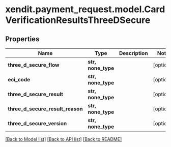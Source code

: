 # xendit.payment_request.model.CardVerificationResultsThreeDSecure


## Properties
| Name | Type | Description | Notes |
| ------------ | ------------- | ------------- | ------------- |
| **three_d_secure_flow** | **str, none_type** |  | [optional]  |
| **eci_code** | **str, none_type** |  | [optional]  |
| **three_d_secure_result** | **str, none_type** |  | [optional]  |
| **three_d_secure_result_reason** | **str, none_type** |  | [optional]  |
| **three_d_secure_version** | **str, none_type** |  | [optional]  |


[[Back to Model list]](../README.md#documentation-for-models) [[Back to API list]](../README.md#documentation-for-api-endpoints) [[Back to README]](../README.md)


